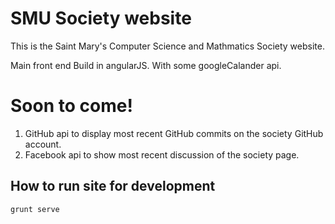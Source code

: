 SMU Society website
=====

This is the Saint Mary's Computer Science and Mathmatics Society website.

Main front end Build in angularJS. With some googleCalander api.

Soon to come!
=====
1) GitHub api to display most recent GitHub commits on the society GitHub account.
2) Facebook api to show most recent discussion of the society page.

## How to run site for development
```bash
grunt serve
```